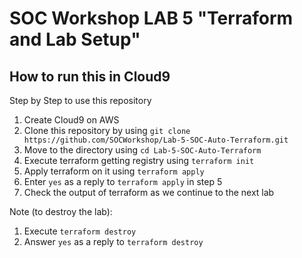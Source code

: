 # SOC Workshop LAB 5 "Terraform and Lab Setup"

## How to run this in Cloud9
Step by Step to use this repository
1. Create Cloud9 on AWS
2. Clone this repository by using `git clone https://github.com/SOCWorkshop/Lab-5-SOC-Auto-Terraform.git`
3. Move to the directory using `cd Lab-5-SOC-Auto-Terraform`
4. Execute terraform getting registry using `terraform init`
5. Apply terraform on it using `terraform apply`
6. Enter `yes` as a reply to `terraform apply` in step 5
7. Check the output of terraform as we continue to the next lab

Note (to destroy the lab):
1. Execute `terraform destroy`
2. Answer `yes` as a reply to `terraform destroy`
